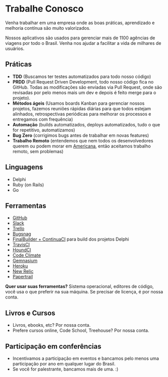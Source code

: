 Trabalhe Conosco
============

Venha trabalhar em uma empresa onde as boas práticas, aprendizado e melhoria contínua são muito valorizados. 

Nossos aplicativos são usados para gerenciar mais de 1100 agências de viagens por todo o Brasil. Venha nos ajudar a facilitar a vida de milhares de usuários.

Práticas
-----------
- **TDD** (Buscamos ter testes automatizados para todo nosso código)
- **PRDD** (Pull Request Driven Development, todo nosso código fica no GitHub. Todas as modificações são enviadas via Pull Request, onde são revisadas por pelo menos mais um dev e depois é feito merge para o projeto).
- **Métodos ágeis** (Usamos boards Kanban para gerenciar nossos projetos, fazemos reuniões rápidas diárias para que todos estejam alinhados, retrospectivas periódicas para melhorar os processos e entregamos com frequência)
- **Automação** (builds automatizados, deploys automatizados, tudo o que for repetitivo, automatizamos)
- **Bug Zero** (corrigimos bugs antes de trabalhar em novas features)
- **Trabalho Remoto** (entendemos que nem todos os desenvolvedores querem ou podem morar em [Americana](http://pt.wikipedia.org/wiki/Americana), então aceitamos trabalho remoto, sem problemas)

Linguagens
----------------
- Delphi
- Ruby (on Rails)
- Go

Ferramentas
------------------
- [GitHub](https://github.com/)
- [Slack](https://slack.com)
- [Trello](https://trello.com/)
- [Bugsnag](https://bugsnag.com/)
- [FinalBuilder + ContinuaCI](https://www.finalbuilder.com/continua-ci) para build dos projetos Delphi
- [TravisCI](https://travis-ci.com) 
- [HoundCI](https://houndci.com) 
- [Code Climate](https://codeclimate.com) 
- [Gemnasium](https://gemnasium.com) 
- [Heroku](https://www.heroku.com)
- [New Relic](http://newrelic.com/)
- [Papertrail](https://papertrailapp.com/)

**Quer usar suas ferramentas?** Sistema operacional, editores de código, você usa o que preferir na sua máquina. Se precisar de licença, é por nossa conta.

Livros e Cursos
------
- Livros, ebooks, etc? Por nossa conta.
- Prefere cursos online, Code School, Treehouse? Por nossa conta.

Participação em conferências
-------
- Incentivamos a participação em eventos e bancamos pelo menos uma participação por ano em qualquer lugar do Brasil.
- Se você for palestrante, bancamos mais de uma. :)
